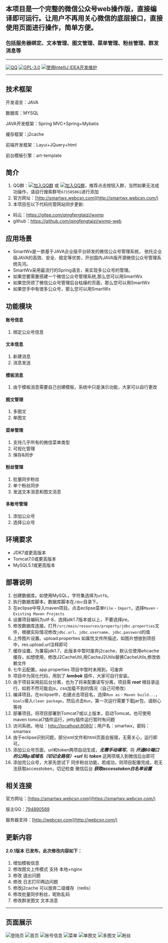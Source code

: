 ## 本项目是一个完整的微信公众号web操作版，直接编译即可运行。让用户不再用关心微信的底层接口，直接使用页面进行操作，简单方便。
### 包括服务器绑定、文本管理、图文管理、菜单管理、粉丝管理、群发消息等
---------------------------------
[![QQ](https://img.shields.io/badge/chat-on%20QQ-ff69b4.svg?style=flat-square)](https://jq.qq.com/?_wv=1027&k=5bGtRX8)
[![GPL-3.0](https://img.shields.io/cran/l/devtools.svg)](https://gitee.com/qingfengtaizi/wxmp/blob/master/LICENSE)
[![使用IntelliJ IDEA开发维护](https://img.shields.io/badge/IntelliJ%20IDEA-提供支持-blue.svg)](https://www.jetbrains.com/idea/)

---------------------------------

##  技术框架

开发语言：JAVA

数据库：MYSQL

JAVA开发框架：Spring MVC+Spring+Mybatis

缓存框架：j2cache

前端开发框架：Layui+JQuery+html

前台模板引擎：art-template

## 简介
1. QQ群：[![加入QQ群](https://img.shields.io/badge/QQ群-671585861-blue.svg)](http://shang.qq.com/wpa/qunwpa?idkey=b7f4442a2a6b369a55aaa549bc0fbf14c478543d6a9c8f74eafca0378fcfcf40) 或 [![加入QQ群](https://img.shields.io/badge/QQ群-671585861-blue.svg)](https://jq.qq.com/?_wv=1027&k=5bGtRX8)，推荐点击按钮入群，当然如果无法成功操作，请自行搜索群号`671585861`进行添加
1. 官方网址：[http://smartwx.webcsn.com](http://smartwx.webcsn.com/)
1. 本项目在以下代码托管网站同步更新:
* 码云：https://gitee.com/qingfengtaizi/wxmp
* github：https://github.com/qingfengtaizi/wxmp-web


## 应用场景
- SmartWx是一款基于JAVA企业级平台研发的微信公众号管理系统， 依托企业级JAVA的高效、安全、稳定等优势，开创国内JAVA版开源微信公众号管理系统先河。
- SmartWx采用最流行的Spring语言，来实现多公众号的管理。
- 如果您要需要搭建一个微信公众号管理系统,那么您可以用SmartWx
- 如果您厌烦了微信公众号管理后台枯燥的页面，那么您可以用SmartWx
- 如果您手中有很多公众号，那么您可以用SmartWx

## 功能模块
 #### 账号信息
1. 绑定公众号信息

 #### 文本信息
1. 新建消息
2. 消息发送

 #### 模板消息
1. 由于模板消息需要自己创建模板，系统中只是演示功能，大家可以自行更改

 #### 图文管理
1. 多图文
2. 单图文

 #### 菜单管理
1. 支持几乎所有的微信菜单类型
2. 可视化管理
3. 保存&同步

 #### 粉丝管理
1. 批量同步粉丝
2. 单个粉丝同步
3. 发送文本消息和图文消息

 #### 多账号管理
1. 添加公众号
2. 选择公众号

 ## 环境要求

- JDK7或更高版本
- Tomcat7.0或更高版本
- MySQL5.1或更高版本

 ## 部署说明

1. 创建数据库。如使用MySQL，字符集选择为`utf8`。
1. 执行数据库脚本。数据库脚本在`/doc`目录下。
1. 在eclipse中导入maven项目。点击eclipse菜单`File` - `Import`，选择`Maven` - `Existing Maven Projects`
1. 设置项目编码为utf-8，选择jdk1.7版本或以上，不要选择jre。
1. 修改数据库连接。打开`/src/main/resources/property/jdbc.properties`文件，根据实际情况修改`jdbc.url`、`jdbc.username`、`jdbc.password`的值
1. 上传图片设置。upload.properties 如属性文件所描述，如图片想放到项目中，res.upload.url注释即可
1. 缓存设置。为兼容jdk1.7，此版本中暂时废弃j2cache，默认仅使用ehcache缓存，如想使用，修改J2CacheUtil,用CacheJ2Utils替换CacheUtils,修改依赖文件
1. 七牛云配置。app.properties 项目中暂时未用到，可废弃
1. 项目中为简化代码，用到了 ***lombok*** 插件，大家可自行安装。
1. 由于项目采用前后台分离，也为了将来配置读写分离，项目需 ***root*** 根目录运行，如若不然可能会js，css加载不到的情况（自己可修改）
1. 编译项目。在eclipse中，右键点击项目名，选择`Run as` - `Maven build...`，`Goals`填入`clean package`，然后点击`Run`，第一次运行需要下载jar包，请耐心等待
1. 部署项目。将项目部署到Tomcat7或以上版本，启动Tomcat。也可使用maven tomcat7插件运行，jetty插件运行暂时有问题
1. 访问系统。地址：[http://localhost:8080/](http://localhost:8080/)；用户名：smartwx，密码：smartwx
1. 由于eclipse识别问题，部分xml文件和html页面会报错，无需关心，运行即可。
1. 添加公众号页面，url和token两项自动生成，***无需手动填写***。将 ***开通80端口的公网ip或域名（切记全路径）+url*** 和 ***token*** 这两项填入到微信后台即可
1. 添加完公众号，大家先尝试下 同步粉丝功能，若成功，则项目配置完成，若无法获取accesstoken，切记检查 微信后台 ***获取accesstoken白名单设置***

 ## 相关连接
官方网址：[https://smartwx.webcsn.com](https://smartwx.webcsn.com/)

版主QQ：[794890569](http://wpa.qq.com/msgrd?v=3&uin=794890569&site=qq&menu=yes/)

服务器支持：[http://webcsn.com](http://webcsn.com/)

 ## 更新内容
 #### 2.0.1版本 已发布，此次修改内容如下：
1. 增加模板信息
1. 修改图文上传模式 支持 本地+nginx
1. 修改 退出问题
1. 修改 日志打印两边问题
1. 修改j2cache 可以放弃二级缓存（redis）
1. 修改批量同步粉丝，昵称乱码
1. 修改群发图文 文本消息

---------------------------------
## 页面展示

![登陆页](https://gitee.com/uploads/images/2018/0513/142230_56517aa2_1256378.png "登陆页.png")
![首页](https://gitee.com/uploads/images/2018/0416/121734_4481f09b_1256378.png "首页.png")
![账号信息](https://gitee.com/uploads/images/2018/0416/121832_438ad9c0_1256378.png "账号信息.png")
![菜单](https://gitee.com/uploads/images/2018/0416/121900_097ad23f_1256378.png "菜单.png")
![单图文](https://gitee.com/uploads/images/2018/0416/121924_d1f66f51_1256378.png "单图文.png")
![多图文](https://gitee.com/uploads/images/2018/0416/121955_118b9807_1256378.png "多图文.png")
![粉丝](https://gitee.com/uploads/images/2018/0416/122033_0ba4b847_1256378.png "粉丝.png")